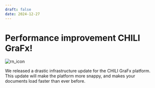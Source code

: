 ```yaml
---
draft: false
date: 2024-12-27
---
```


# Performance improvement CHILI GraFx!

![rn_icon](/assets/icon-CHILI-GraFx.svg)

We released a drastic infrastructure update for the CHILI GraFx platform.
This update will make the platform more snappy, and makes your documents load faster than ever before.